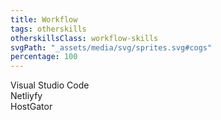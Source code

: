 ```yaml
---
title: Workflow
tags: otherskills
otherskillsClass: workflow-skills
svgPath: "_assets/media/svg/sprites.svg#cogs"
percentage: 100
---
```

Visual Studio Code<br>
Netliyfy<br>
HostGator<br>
<!-- excerpt -->
 

